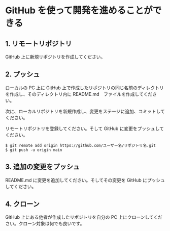 # GitHub を使って開発を進めることができる

## 1. リモートリポジトリ

GitHub 上に新規リポジトリを作成してください。

## 2. プッシュ

ローカルの PC 上に GitHub 上で作成したリポジトリの同じ名前のディレクトリを作成し、そのディレクトリ内に README.md　ファイルを作成してください。

次に、ローカルリポジトリを新規作成し、変更をステージに追加、コミットしてください。

リモートリポジトリを登録してください。そして GitHub に変更をプッシュしてください。

```
$ git remote add origin https://github.com/ユーザー名/リポジトリ名.git
$ git push -u origin main
```

## 3. 追加の変更をプッシュ

README.md に変更を追加してください。そしてその変更を GitHub にプッシュしてください。

## 4. クローン

GitHub 上にある他者が作成したリポジトリを自分の PC 上にクローンしてください。クローン対象は何でも良いです。
